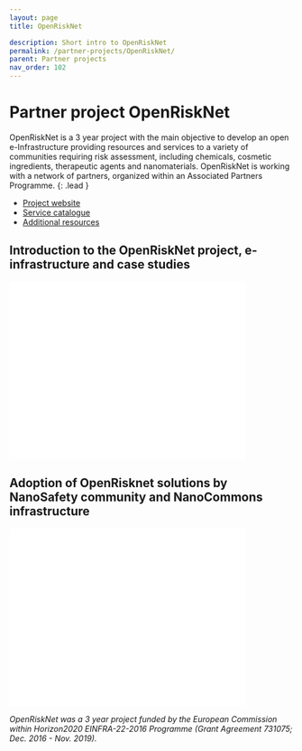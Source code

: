 ```yaml
---
layout: page
title: OpenRiskNet

description: Short intro to OpenRiskNet
permalink: /partner-projects/OpenRiskNet/
parent: Partner projects
nav_order: 102
---
```

#  Partner project OpenRiskNet

OpenRiskNet is a 3 year project with the main objective to develop an open e-Infrastructure providing resources and services to a variety of communities requiring risk assessment, including chemicals, cosmetic ingredients, therapeutic agents and nanomaterials. OpenRiskNet is working with a network of partners, organized within an Associated Partners Programme.
{: .lead }


- [Project website](https://openrisknet.org)
- [Service catalogue](https://openrisknet.org/e-infrastructure/services/)
- [Additional resources](https://openrisknet.org/library/)

## Introduction to the OpenRiskNet project, e-infrastructure and case studies

<iframe width="420" height="315" src="//www.youtube.com/embed/weOt85A_FuM" frameborder="0" allowfullscreen="allowfullscreen">&nbsp;</iframe>

## Adoption of OpenRisknet solutions by NanoSafety community and NanoCommons infrastructure

<embed src="../../presentations/The_NanoCommons_knowledge_infrastructure-OpenRiskNet.pdf" width="420" height="315"
 type="application/pdf">

_OpenRiskNet was a 3 year project funded by the European Commission within Horizon2020 EINFRA-22-2016 Programme (Grant Agreement 731075; Dec. 2016 - Nov. 2019)._
